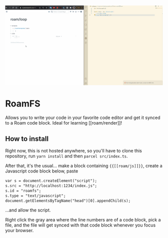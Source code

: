 ![](docs/assets/roamfs.gif)

# RoamFS

Allows you to write your code in your favorite code editor and get it synced to a Roam code block. Ideal for learning [[roam/render]]!

## How to install

Right now, this is not hosted anywhere, so you'll have to clone this repository, run `yarn install` and then `parcel src/index.ts`.

After that, it's the usual... make a block containing `{{[[roam/js]]}}`, create a Javascript code block below, paste

```
var s = document.createElement("script");
s.src = "http://localhost:1234/index.js";
s.id = "roamfs";
s.type = "text/javascript";
document.getElementsByTagName("head")[0].appendChild(s);
```

...and allow the script.

Right click the gray area where the line numbers are of a code block, pick a file, and the file will get synced with that code block whenever you focus your browser.
